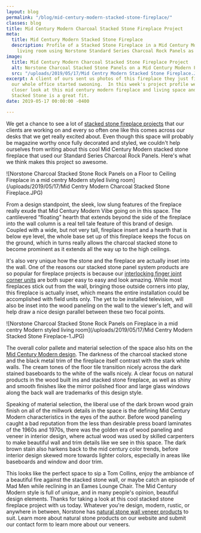 ```yaml
---
layout: blog
permalink: "/blog/mid-century-modern-stacked-stone-fireplace/"
classes: blog
title: Mid Century Modern Charcoal Stacked Stone Fireplace Project
meta:
  title: Mid Century Modern Stacked Stone Fireplace
  description: Profile of a Stacked Stone Fireplace in a Mid Century Modern styled
    living room using Norstone Standard Series Charcoal Rock Panels as the veneer.
image:
  title: Mid Century Modern Charcoal Stacked Stone Fireplace Project
  alt: Norstone Charcoal Stacked Stone Panels on a Mid Century Modern Fireplace
  src: "/uploads/2019/05/17/Mid Centry Modern Stacked Stone Fireplace.JPG"
excerpt: A client of ours sent us photos of this fireplace they just finished and
  our whole office started swooning.  In this week's project profile we'll take a
  closer look at this mid century modern fireplace and living space and why the Charcoal
  Stacked Stone is a great fit.
date: 2019-05-17 00:00:00 -0400

---
```

We get a chance to see a lot of [stacked stone fireplace projects](https://www.norstoneusa.com/gallery/application/fireplace/) that our clients are working on and every so often one like this comes across our desks that we get really excited about. Even though this space will probably be magazine worthy once fully decorated and styled, we couldn't help ourselves from writing about this cool Mid Century Modern stacked stone fireplace that used our Standard Series Charcoal Rock Panels. Here's what we think makes this project so awesome.

![Norstone Charcoal Stacked Stone Rock Panels on a Floor to Ceiling Fireplace in a mid centry Modern styled living room](/uploads/2019/05/17/Mid Centry Modern Charcoal Stacked Stone Fireplace.JPG)

From a design standpoint, the sleek, low slung features of the fireplace really exude that Mid Century Modern Vibe going on in this space. The cantilevered “floating” hearth that extends beyond the side of the fireplace into the wall column is a real tell tale feature of this brand of design. Coupled with a wide, but not very tall, fireplace insert and a hearth that is below eye level, the whole base set up of this fireplace keeps the focus on the ground, which in turns really allows the charcoal stacked stone to become prominent as it extends all the way up to the high ceilings.

It's also very unique how the stone and the fireplace are actually inset into the wall. One of the reasons our stacked stone panel system products are so popular for fireplace projects is because our [interlocking finger joint corner units](https://www.norstoneusa.com/blog/norstone-classroom-session-working-corners-1/) are both super easy to easy and look amazing. While most fireplaces stick out from the wall, bringing those outside corners into play, this fireplace is actually inset, which means the entire installation could be accomplished with field units only. The yet to be installed television, will also be inset into the wood paneling on the wall to the viewer's left, and will help draw a nice design parallel between these two focal points.

![Norstone Charcoal Stacked Stone Rock Panels on Fireplace in a mid centry Modern styled living room](/uploads/2019/05/17/Mid Centry Modern Stacked Stone Fireplace-1.JPG)

The overall color pallete and material selection of the space also hits on the [Mid Century Modern design](https://www.norstoneusa.com/blog/charcoal-xl-mid-century-modern-home/). The darkness of the charcoal stacked stone and the black metal trim of the fireplace itself contrast with the stark white walls. The cream tones of the floor tile transition nicely across the dark stained baseboards to the white of the walls nicely. A clear focus on natural products in the wood built ins and stacked stone fireplace, as well as shiny and smooth finishes like the mirror polished floor and large glass windows along the back wall are trademarks of this design style.

Speaking of material selection, the liberal use of the dark brown wood grain finish on all of the millwork details in the space is the defining Mid Century Modern characteristics in the eyes of the author. Before wood paneling caught a bad reputation from the less than desirable press board laminates of the 1960s and 1970s, there was the golden era of wood paneling and veneer in interior design, where actual wood was used by skilled carpenters to make beautiful wall and trim details like we see in this space. The dark brown stain also harkens back to the mid century color trends, before interior design skewed more towards lighter colors, especially in areas like baseboards and window and door trim.

This looks like the perfect space to sip a Tom Collins, enjoy the ambiance of a beautiful fire against the stacked stone wall, or maybe catch an episode of Mad Men while reclining in an Eames Lounge Chair. The Mid Century Modern style is full of unique, and in many people's opinion, beautiful design elements. Thanks for taking a look at this cool stacked stone fireplace project with us today. Whatever you're design, modern, rustic, or anywhere in between, Norstone has [natural stone wall veneer products](https://www.norstoneusa.com/products/) to suit. Learn more about natural stone products on our website and submit our contact form to learn more about our veneers.